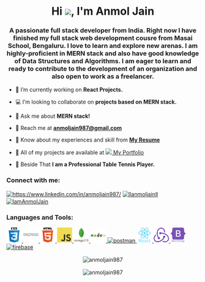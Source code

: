 <h1 align="center">Hi <img src = "https://raw.githubusercontent.com/MartinHeinz/MartinHeinz/master/wave.gif" width="40">, I'm Anmol Jain</h1>
<h3 align="center"> A passionate full stack developer from India. Right now I have finished my full stack web development cousre from Masai School, Bengaluru. I love to learn and explore new arenas. I am highly-proficient in MERN stack and also have good knowledge of Data Structures and Algorithms. I am eager to learn and ready to contribute to the development of an organization and also open to work as a freelancer.</h3>

- 🔭 I’m currently working on **React Projects.**

- 💻 I’m looking to collaborate on **projects based on MERN stack.**

- 💬 Ask me about **MERN stack!**

- 📲 Reach me at **anmoljain987@gmail.com**

- 📄 Know about my experiences and skill from **[My Resume](https://drive.google.com/file/d/13B5--boEf9JNZp2a5ZK06HM_DaAKlNkD/view?usp=sharing)**

- 🎨 All of my projects are available at <a href="https://anmoljain987.vercel.app/" target="_blank"><img src="https://user-images.githubusercontent.com/96873348/165311642-1a913f17-eaec-4e79-83ea-152be2a42a7e.png" width="30px" /> My Portfolio</a>

- 🏓 Beside That **I am a Professional Table Tennis Player.**

<h3 align="left">Connect with me:</h3>
<p align="left">
<a href="https://www.linkedin.com/in/anmoljain987/" target="_blank"><img align="center" src="https://raw.githubusercontent.com/rahuldkjain/github-profile-readme-generator/master/src/images/icons/Social/linked-in-alt.svg" alt="https://www.linkedin.com/in/anmoljain987/" height="30" width="40" /></a>
<a href="https://instagram.com/llanmoljainll" target="_blank"><img align="center" src="https://raw.githubusercontent.com/rahuldkjain/github-profile-readme-generator/master/src/images/icons/Social/instagram.svg" alt="llanmoljainll" height="30" width="40" /></a><a href="https://twitter.com/IamAnmolJain" target="blank"><img align="center" src="https://raw.githubusercontent.com/rahuldkjain/github-profile-readme-generator/master/src/images/icons/Social/twitter.svg" alt="IamAnmolJain" height="30" width="40" /></a>
</p>

<h3 align="left">Languages and Tools:</h3>
<p align="left"> <a href="https://www.w3schools.com/css/" target="_blank" rel="noreferrer"> <img src="https://raw.githubusercontent.com/devicons/devicon/master/icons/css3/css3-original-wordmark.svg" alt="css3" width="40" height="40"/> </a> <a href="https://expressjs.com" target="_blank" rel="noreferrer"> <img src="https://raw.githubusercontent.com/devicons/devicon/master/icons/express/express-original-wordmark.svg" alt="express" width="40" height="40"/> </a> <a href="https://www.w3.org/html/" target="_blank" rel="noreferrer"> <img src="https://raw.githubusercontent.com/devicons/devicon/master/icons/html5/html5-original-wordmark.svg" alt="html5" width="40" height="40"/> </a> <a href="https://developer.mozilla.org/en-US/docs/Web/JavaScript" target="_blank" rel="noreferrer"> <img src="https://raw.githubusercontent.com/devicons/devicon/master/icons/javascript/javascript-original.svg" alt="javascript" width="40" height="40"/> </a>  <a href="https://www.mongodb.com/" target="_blank" rel="noreferrer"> <img src="https://raw.githubusercontent.com/devicons/devicon/master/icons/mongodb/mongodb-original-wordmark.svg" alt="mongodb" width="40" height="40"/> </a> <a href="https://nodejs.org" target="_blank" rel="noreferrer"> <img src="https://raw.githubusercontent.com/devicons/devicon/master/icons/nodejs/nodejs-original-wordmark.svg" alt="nodejs" width="40" height="40"/> </a> <a href="https://postman.com" target="_blank" rel="noreferrer"> <img src="https://www.vectorlogo.zone/logos/getpostman/getpostman-icon.svg" alt="postman" width="40" height="40"/> </a> <a href="https://reactjs.org/" target="_blank" rel="noreferrer"> <img src="https://raw.githubusercontent.com/devicons/devicon/master/icons/react/react-original-wordmark.svg" alt="react" width="40" height="40"/> </a> <a href="https://redux.js.org" target="_blank" rel="noreferrer"> <img src="https://raw.githubusercontent.com/devicons/devicon/master/icons/redux/redux-original.svg" alt="redux" width="40" height="40"/> </a><a href="https://getbootstrap.com" target="_blank" rel="noreferrer"> <img src="https://raw.githubusercontent.com/devicons/devicon/master/icons/bootstrap/bootstrap-plain-wordmark.svg" alt="bootstrap" width="40" height="40"/> </a> <a href="https://firebase.google.com/" target="_blank" rel="noreferrer"> <img src="https://www.vectorlogo.zone/logos/firebase/firebase-icon.svg" alt="firebase" width="40" height="40"/> </a> </p>
<p align="center"><img align="center" src="https://github-readme-stats.vercel.app/api/top-langs?username=anmoljain987&show_icons=true&locale=en&layout=compact" alt="anmoljain987" /></p>

<p align="center"><img align="center" src="https://github-readme-streak-stats.herokuapp.com/?user=anmoljain987&" alt="anmoljain987" /></p>
